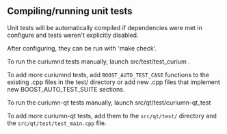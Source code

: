 Compiling/running unit tests
------------------------------------

Unit tests will be automatically compiled if dependencies were met in configure
and tests weren't explicitly disabled.

After configuring, they can be run with 'make check'.

To run the curiumnd tests manually, launch src/test/test_curium .

To add more curiumnd tests, add `BOOST_AUTO_TEST_CASE` functions to the existing
.cpp files in the test/ directory or add new .cpp files that
implement new BOOST_AUTO_TEST_SUITE sections.

To run the curiumn-qt tests manually, launch src/qt/test/curiumn-qt_test

To add more curiumn-qt tests, add them to the `src/qt/test/` directory and
the `src/qt/test/test_main.cpp` file.
